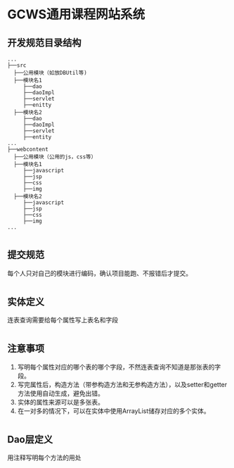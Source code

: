 GCWS通用课程网站系统
===================
开发规范目录结构
--
```shell
...
├──src
  ├──公用模块（如放DBUtil等)
  ├──模块名1
     ├──dao
     ├──daoImpl
     ├──servlet
     ├──enitty
  ├──模块名2
     ├──dao
     ├──daoImpl
     ├──servlet
     ├──entity
...
├──webcontent
  ├──公用模块（公用的js，css等）
  ├──模块名1
     ├──javascript
     ├──jsp
     ├──css
     ├──img
  ├──模块名2
     ├──javascript
     ├──jsp
     ├──css
     ├──img
...
```
#
提交规范
-------
每个人只对自己的模块进行编码，确认项目能跑、不报错后才提交。
#

实体定义
--
连表查询需要给每个属性写上表名和字段
#
 
注意事项
--
1.	写明每个属性对应的哪个表的哪个字段，不然连表查询不知道是那张表的字段。<br>
2.	写完属性后，构造方法（带参构造方法和无参构造方法），以及setter和getter方法使用自动生成，避免出错。<br>
3.	实体的属性来源可以是多张表。<br>
4.	在一对多的情况下，可以在实体中使用ArrayList储存对应的多个实体。<br>
#
Dao层定义
--
用注释写明每个方法的用处<br>
